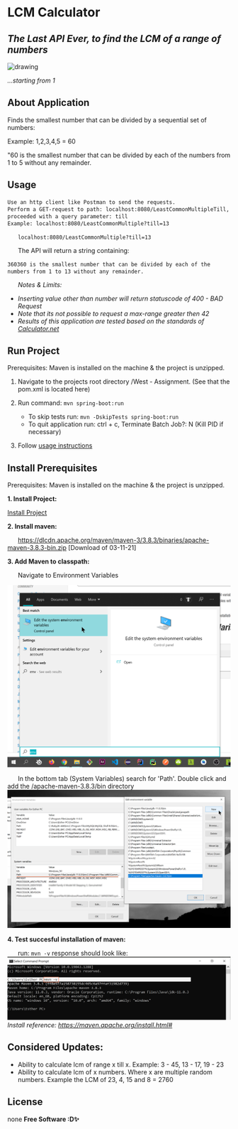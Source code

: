 # LCM Calculator
## _*The Last API Ever, to find the LCM of a range of numbers*_

<img src="https://3.bp.blogspot.com/-oGZMRz-z0Ho/WJAuvFCLv5I/AAAAAAAAEiU/9-o6cIouVoMIE7ISZH8wmMHKue-GsnTbQCLcB/s400/lcm2.PNG" alt="drawing" width="200"/>

_...starting from 1_

## About Application
Finds the smallest number that can be divided by a sequential set of numbers:

Example: 1,2,3,4,5 = 60

"60 is the smallest number that can be divided by each of the numbers from 1 to 5 without any remainder.



## Usage
    Use an http client like Postman to send the requests.
    Perform a GET-request to path: localhost:8080/LeastCommonMultipleTill, proceeded with a query parameter: till
    Example: localhost:8080/LeastCommonMultiple?till=13
&nbsp;&nbsp;&nbsp;&nbsp;&nbsp;&nbsp;```localhost:8080/LeastCommonMultiple?till=13```

&nbsp;&nbsp;&nbsp;&nbsp;&nbsp;&nbsp;The API will return a string containing:

    360360 is the smallest number that can be divided by each of the numbers from 1 to 13 without any remainder.

&nbsp;&nbsp;&nbsp;&nbsp;&nbsp;&nbsp;_Notes & Limits:_
 - _Inserting value other than number will return statuscode of 400 - BAD Request_
 - _Note that its not possible to request a max-range greater then 42_
 - _Results of this application are tested based on the standards of [Calculator.net](https://www.calculator.net/lcm-calculator.html?numberinputs)_


## Run Project
Prerequisites: Maven is installed on the machine & the project is unzipped.

1. Navigate to the projects root directory /West - Assignment. (See that the pom.xml is located here)

2. Run command: ```mvn spring-boot:run```
	- To skip tests run: ```mvn -DskipTests spring-boot:run```
	- To quit application run: ctrl + c, Terminate Batch Job?: N (Kill PID if necessary)
3. Follow [usage instructions](#usage)


## Install Prerequisites
Prerequisites: Maven is installed on the machine & the project is unzipped.

**1. Install Project:**

[Install Project](https://github.com/1eam/Least_Common_Multiple_Calculator/archive/refs/heads/master.zip)
 
**2. Install maven:**
 	 
&nbsp;&nbsp;&nbsp;&nbsp;&nbsp;&nbsp;https://dlcdn.apache.org/maven/maven-3/3.8.3/binaries/apache-maven-3.8.3-bin.zip [Download of 03-11-21]
 
 
**3. Add Maven to classpath:**
 
&nbsp;&nbsp;&nbsp;&nbsp;&nbsp;&nbsp;Navigate to Environment Variables

![Find Environment Variables](https://github.com/1eam/Least_Common_Multiple_Calculator/blob/master/installation%20instruction%20docs/Navigate%20to%20Environment%20Variables.png?raw=true)
 	
&nbsp;&nbsp;&nbsp;&nbsp;&nbsp;&nbsp;In the bottom tab (System Variables) search for 'Path'.
Double click and add the /apache-maven-3.8.3/bin directory
![System-Variables_Path](https://github.com/1eam/Least_Common_Multiple_Calculator/blob/master/installation%20instruction%20docs/System-Variables_Path.png?raw=true)
 
**4. Test succesful installation of maven:**
 
&nbsp;&nbsp;&nbsp;&nbsp;&nbsp;&nbsp;run: ```mvn -v``` response should look like:
![Run Maven Test](https://github.com/1eam/Least_Common_Multiple_Calculator/blob/master/installation%20instruction%20docs/Run%20Maven%20Test.png?raw=true)
_Install reference: https://maven.apache.org/install.html#_

## Considered Updates:
- Ability to calculate lcm of range x till x. Example: 3 - 45, 13 - 17, 19 - 23
- Ability to calculate lcm of x numbers. Where x are multiple random numbers. Example the LCM of 23, 4, 15 and 8 = 2760

## License

none **Free Software :D✨**
